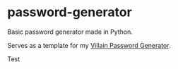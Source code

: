 # password-generator
Basic password generator made in Python. 

Serves as a template for my [Villain Password Generator](https://github.com/seravilofr/villain-password-generator).

Test
